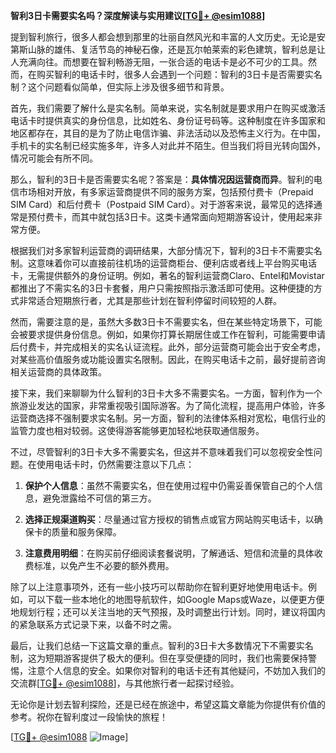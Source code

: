 **智利3日卡需要实名吗？深度解读与实用建议[[TG💪+ @esim1088](https://t.me/s/esim1088)]**

提到智利旅行，很多人都会想到那里的壮丽自然风光和丰富的人文历史。无论是安第斯山脉的雄伟、复活节岛的神秘石像，还是瓦尔帕莱索的彩色建筑，智利总是让人充满向往。而想要在智利畅游无阻，一张合适的电话卡是必不可少的工具。然而，在购买智利的电话卡时，很多人会遇到一个问题：智利的3日卡是否需要实名制？这个问题看似简单，但实际上涉及很多细节和背景。

首先，我们需要了解什么是实名制。简单来说，实名制就是要求用户在购买或激活电话卡时提供真实的身份信息，比如姓名、身份证号码等。这种制度在许多国家和地区都存在，其目的是为了防止电信诈骗、非法活动以及恐怖主义行为。在中国，手机卡的实名制已经实施多年，许多人对此并不陌生。但当我们将目光转向国外，情况可能会有所不同。

那么，智利的3日卡是否需要实名呢？答案是：**具体情况因运营商而异**。智利的电信市场相对开放，有多家运营商提供不同的服务方案，包括预付费卡（Prepaid SIM Card）和后付费卡（Postpaid SIM Card）。对于游客来说，最常见的选择通常是预付费卡，而其中就包括3日卡。这类卡通常面向短期游客设计，使用起来非常方便。

根据我们对多家智利运营商的调研结果，大部分情况下，智利的3日卡不需要实名制。这意味着你可以直接前往机场的运营商柜台、便利店或者线上平台购买电话卡，无需提供额外的身份证明。例如，著名的智利运营商Claro、Entel和Movistar都推出了不需实名的3日卡套餐，用户只需按照指示激活即可使用。这种便捷的方式非常适合短期旅行者，尤其是那些计划在智利停留时间较短的人群。

然而，需要注意的是，虽然大多数3日卡不需要实名，但在某些特定场景下，可能会被要求提供身份信息。例如，如果你打算长期居住或工作在智利，可能需要申请后付费卡，并完成相关的实名认证流程。此外，部分运营商可能会出于安全考虑，对某些高价值服务或功能设置实名限制。因此，在购买电话卡之前，最好提前咨询相关运营商的具体政策。

接下来，我们来聊聊为什么智利的3日卡大多不需要实名。一方面，智利作为一个旅游业发达的国家，非常重视吸引国际游客。为了简化流程，提高用户体验，许多运营商选择不强制要求实名制。另一方面，智利的法律体系相对宽松，电信行业的监管力度也相对较弱。这使得游客能够更加轻松地获取通信服务。

不过，尽管智利的3日卡大多不需要实名，但这并不意味着我们可以忽视安全性问题。在使用电话卡时，仍然需要注意以下几点：

1. **保护个人信息**：虽然不需要实名，但在使用过程中仍需妥善保管自己的个人信息，避免泄露给不可信的第三方。
   
2. **选择正规渠道购买**：尽量通过官方授权的销售点或官方网站购买电话卡，以确保卡的质量和服务保障。

3. **注意费用明细**：在购买前仔细阅读套餐说明，了解通话、短信和流量的具体收费标准，以免产生不必要的额外费用。

除了以上注意事项外，还有一些小技巧可以帮助你在智利更好地使用电话卡。例如，可以下载一些本地化的地图导航软件，如Google Maps或Waze，以便更方便地规划行程；还可以关注当地的天气预报，及时调整出行计划。同时，建议将国内的紧急联系方式记录下来，以备不时之需。

最后，让我们总结一下这篇文章的重点。智利的3日卡大多数情况下不需要实名制，这为短期游客提供了极大的便利。但在享受便捷的同时，我们也需要保持警惕，注意个人信息的安全。如果你对智利的电话卡还有其他疑问，不妨加入我们的交流群[[TG💪+ @esim1088](https://t.me/s/esim1088)]，与其他旅行者一起探讨经验。

无论你是计划去智利探险，还是已经在旅途中，希望这篇文章能为你提供有价值的参考。祝你在智利度过一段愉快的旅程！

[[TG💪+ @esim1088](https://t.me/s/esim1088) ![Image](https://i.postimg.cc/4NQfJmqS/Snipaste-2025-05-13-00-14-12.png)]